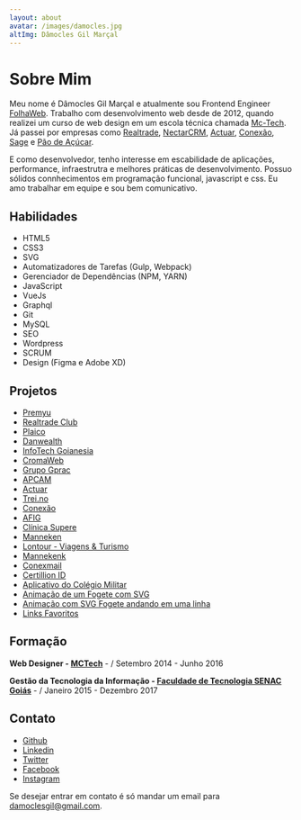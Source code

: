 ```yaml
---
layout: about
avatar: /images/damocles.jpg
altImg: Dâmocles Gil Marçal
---
```


# Sobre Mim

Meu nome é Dâmocles Gil Marçal e atualmente sou Frontend Engineer [FolhaWeb](http://folhaweb.online/home.html). Trabalho com desenvolvimento web desde de 2012, quando realizei um curso de web design em um escola técnica chamada [Mc-Tech](http://mctechgoiania.com.br/).
Já passei por empresas como [Realtrade](http://realtradeclub.com/), [NectarCRM](https://nectarcrm.com.br/), [Actuar](https://actuar.com), [Conexão](https://conexaopro.com.br/site/), [Sage](https://www.sage.com/pt-br) e [Pão de Açúcar](https://www.paodeacucar.com/).

E como desenvolvedor, tenho interesse em escabilidade de aplicações, performance, infraestrutra e melhores práticas de desenvolvimento. Possuo sólidos connhecimentos em programação funcional, javascript e css. Eu amo trabalhar em equipe e sou bem comunicativo.

## Habilidades

- HTML5
- CSS3
- SVG
- Automatizadores de Tarefas (Gulp, Webpack)
- Gerenciador de Dependências (NPM, YARN)
- JavaScript
- VueJs
- Graphql
- Git
- MySQL
- SEO
- Wordpress
- SCRUM
- Design (Figma e Adobe XD)

## Projetos

- [Premyu](https://premyu.com/)
- [Realtrade Club](http://realtradeclub.com/dev)
- [Plaico](https://plaico.com/)
- [Danwealth](https://danwealth.com/dev/)
- [InfoTech Goianesia](https://infotechgoianesia.com.br)
- [CromaWeb](https://cromaweb.com.br/)
- [Grupo Gprac](https://grupogprac.com.br/)
- [APCAM](https://apcam.org.br/home/institucional)
- [Actuar](https://actuar.com)
- [Trei.no](http://trei.no/)
- [Conexão](https://conexaopro.com.br/site/)
- [AFIG](https://afig.actuar.com/)
- [Clínica Supere](http://supereador.com.br/Home)
- [Manneken](http://mannekentravel.com/)
- [Lontour - Viagens & Turismo](http://www.lontourviagens.com.br/)
- [Mannekenk](http://mannekentravel.com.br/)
- [Conexmail](http://conexmail.com.br/)
- [Certillion ID](https://certillionid.com/)
- [Aplicativo do Colégio Militar](https://play.google.com/store/apps/details?id=io.fpm)
- [Animação de um Fogete com SVG](https://codepen.io/damoclesgil/full/eGWrdq/)
- [Animação com SVG Fogete andando em uma linha](https://codepen.io/damoclesgil/full/Nadazg/)
- [Links Favoritos](https://github.com/damoclesgil/favorites-links)

## Formação

**Web Designer - [MCTech](http://mctechgoiania.com.br/)** - / Setembro 2014 - Junho 2016

**Gestão da Tecnologia da Informação - [Faculdade de Tecnologia SENAC Goiás](https://www.go.senac.br/portal/)** - / Janeiro 2015 - Dezembro 2017

## Contato

- [Github](https://github.com/damoclesgil/)
- [Linkedin](https://www.linkedin.com/in/damoclesgil/)
- [Twitter](https://twitter.com/damoclesgil)
- [Facebook](https://www.facebook.com/damoclesgil)
- [Instagram](https://www.instagram.com/damoclesgil/)

Se desejar entrar em contato é só mandar um email para [damoclesgil@gmail.com](mailto:damoclesgil@gmail.com).
